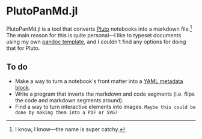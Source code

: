 # PlutoPanMd.jl

PlutoPanMd.jl is a tool that converts [Pluto][pluto] notebooks into a markdown
file.[^name] The main reason for this is quite personal—I like to typeset 
documents using my own [pandoc template][quetz], and I couldn't find any options
for doing that for Pluto.


[^name]: I know, I know—the name is super catchy.

[pluto]: https://github.com/fonsp/Pluto.jl

[quetz]: https://github.com/pretentiousUsername/quetzalcoatl


## To do
+ Make a way to turn a notebook's front matter into a
  [YAML metadata block][mdata].
+ Write a program that inverts the markdown and code segments (i.e. flips the
  code and markdown segments around).
+ Find a way to turn interactive elements into images. `Maybe this could be done
  by making them into a PDF or SVG?`


[mdata]: https://pandoc.org/MANUAL.html#metadata-blocks
